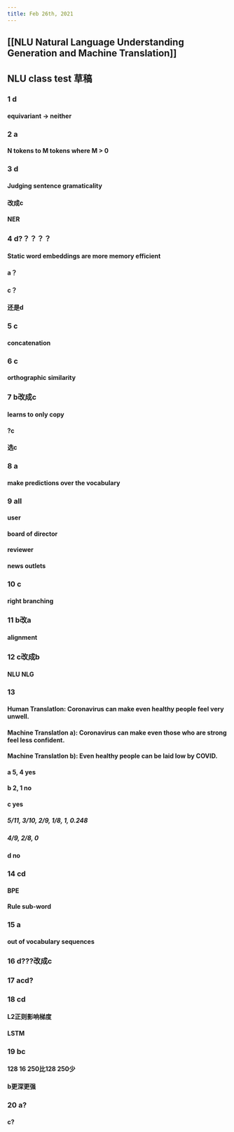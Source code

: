 ```yaml
---
title: Feb 26th, 2021
---
```


## [[NLU Natural Language Understanding Generation and Machine Translation]]
## NLU class test 草稿
### 1 d
#### equivariant -> neither
### 2 a
#### N tokens to M tokens where M > 0
### 3 d
#### Judging sentence gramaticality
#### 改成c
#### NER
### 4 d?？？？？
#### Static word embeddings are more memory efficient
#### a？
#### c？
#### 还是d
### 5 c
#### concatenation
### 6 c
#### orthographic similarity
### 7 b改成c
#### learns to only copy
#### ?c
#### 选c
### 8 a
#### make predictions over the vocabulary
### 9 all
#### user
#### board of director
#### reviewer
#### news outlets
### 10 c
#### right branching
### 11 b改a
#### alignment
### 12 c改成b
#### NLU NLG
### 13
#### Human Translatlon: Coronavirus can make even healthy people feel very unwell.
#### Machine Translatlon a): Coronavirus can make even those who are strong feel less confident.
#### Machine Translatlon b): Even healthy people can be laid low by COVID.
#### a 5, 4 yes
#### b 2, 1 no
#### c yes
##### 5/11, 3/10, 2/9, 1/8, 1, 0.248
##### 4/9, 2/8, 0
#### d no
### 14 cd
#### BPE
#### Rule sub-word
### 15 a
#### out of vocabulary sequences
### 16 d???改成c
### 17 acd?
####
### 18 cd
#### L2正则影响梯度
#### LSTM
### 19 bc
#### 128 16 250比128 250少
#### b更深更强
### 20 a?
#### c?
